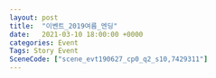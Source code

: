 ```yaml
---
layout: post
title:  "이벤트_2019여름_엔딩"
date:   2021-03-10 18:00:00 +0000
categories: Event
Tags: Story Event
SceneCode: ["scene_evt190627_cp0_q2_s10,7429311"]
---
```

